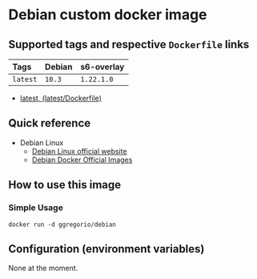# Debian custom docker image

## Supported tags and respective `Dockerfile` links

| Tags         | Debian | s6-overlay |
|:-------------|:-------|:-----------|
| `latest`     | `10.3` | `1.22.1.0` |

* [latest, (latest/Dockerfile)](https://github.com/GeorgioLPB/docker-debian/blob/master/Dockerfile.amd64)

## Quick reference

* Debian Linux
  * [Debian Linux official website](https://www.debian.org/)
  * [Debian Docker Official Images](https://hub.docker.com/_/debian)

## How to use this image

### Simple Usage

	docker run -d ggregorio/debian

## Configuration (environment variables)

None at the moment.

